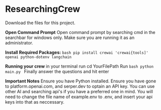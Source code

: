 # ResearchingCrew

Download the files for this project.

**Open Command Prompt**
Open command prompt by searching cmd in the searchbar for windows only. Make sure you  are running it as an administrator.

**Install Required Packages:**
    ```bash
    pip install crewai 'crewai{tools]' openai python-dotenv langchain
    ```

**Running your crew**
in your terminal run cd YourFilePath
Run
    ```bash
    python main.py
    ```
Finally answer the questions and hit enter

**Important Notes**
Ensure you have Python installed.
Ensure you have gone to platform.openai.com, and serper.dev to optain an API key. You can use other AI and searching api's if you have a preferred one in mind.
You will need to change the file name of example.env to .env, and insert your api keys into that as neccessary.
